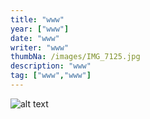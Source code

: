 ```yaml
---
title: "www"
year: ["www"]
date: "www"
writer: "www"
thumbNa: /images/IMG_7125.jpg
description: "www"
tag: ["www","www"]
---
```



![alt text](/images/touhanum.jpg)
<!--

-->


